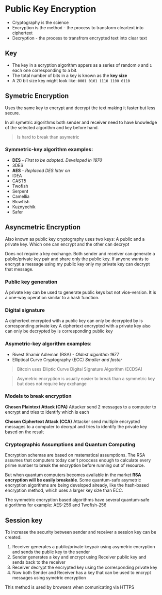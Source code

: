 # Public Key Encryption

- Cryptography is the science
- Encryption is the method - the process to transform cleartext into ciphertext
- Decryption - the process to transfrom encrypted text into clear text

## Key

- The key in a ecryption algorithm appers as a series of random `0` and `1` each one corresponding to a bit.
- The total number of bits in a key is known as the **key size**
- A 20 bit size key might look like: `0001 0101 1110 1100 0110`

## Symetric Encryption

Uses the same key to encrypt and decrypt the text making it faster but less secure.

In all symetric algorithms both sender and receiver need to have knowledge of the selected algorithm and key before hand.

> Is hard to break than asymetric

### Symmetric-key algorithm examples:

- **DES** - _First to be adopted. Developed in 1970_
- 3DES
- **AES** - _Replaced DES later on_
- IDEA
- CAST5
- Twofish
- Serpent
- Camellia
- Blowfish
- Kuznyechik
- Safer

## Asyncmetric Encryption

Also known as public key cryptography uses two keys: A public and a private key. Which one can encrypt and the other can decrypt

Does not require a key exchange. Both sender and receiver can generate a public/private key pair and share only the public key. If anyone wants to encrypt a message using my public key only my private key can decrypt that message.

### Public key generation

A private key can be used to generate public keys but not vice-version. It is a one-way operation similar to a hash function.

### Digital signature

A ciphertext encrypted with a public key can only be decrypted by is corresponding private key
A ciphertext encrypted with a private key also can only be decrypted by is corresponding public key

### Asymetric-key algorithm examples:

- Rivest Shamir Adleman (RSA) - _Oldest algorithm 1977_
- Elliptical Curve Cryptography (ECC) _Smaller and faster_

> Bitcoin uses Elliptic Curve Digital Signature Algorithm (ECDSA)

> Asymetric encryption is usually easier to break than a symmetric key but does not require key exchange

### Models to break encryption

**Chosen Plaintext Attack (CPA)**
Attacker send 2 messages to a computer to encrypt and tries to identify which is each

**Chosen Ciphertext Attack (CCA)**
Attacker send multiple encrypted messages to a computer to decrypt and tries to identify the private key based on the result

### Cryptographic Assumptions and Quantum Computing

Encryption schemas are based on matematical assumptions. The RSA assumes that computers today can't proccess enough to calculate every prime number to break the encryption before running out of resource.

But when quantum computers becomes available in the market **RSA encryption will be easily breakable**. Some quantum-safe asymetric encryption algorithms are being developed already, like the hash-based encryption method, which uses a larger key size than ECC.

The symmetric encryption based algorithms have several quantum-safe algorithms for example: AES-256 and Twofish-256

## Session key

To increase the security between sender and receiver a session key can be created.

1. Receiver generates a public/private keypair using asymetric encryption and sends the public key to the sender
2. Sender generates a key and encrypt using Receiver public key and sends back to the receiver
3. Receiver decrypt the encrypted key using the corresponding private key
4. Now both Sender and Receiver has a key that can be used to encrypt messages using symetric encryption

This method is used by browsers when comunicating via HTTPS
